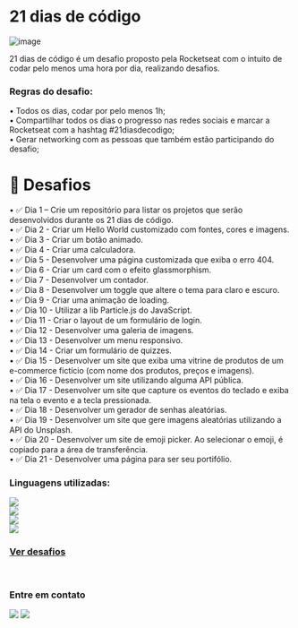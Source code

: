<h1>21 dias de código</h1>

![image](https://user-images.githubusercontent.com/105132452/198434264-50eb15c0-ce58-447d-ad8e-c0f57b7a9366.png)


<p>21 dias de código é um desafio proposto pela Rocketseat com o intuito de codar pelo menos uma hora por dia, realizando desafios.</p>
<h3>Regras do desafio: </h3>
• Todos os dias, codar por pelo menos 1h; <br>
• Compartilhar todos os dias o progresso nas redes sociais e marcar a Rocketseat com a hashtag #21diasdecodigo; <br>
• Gerar networking com as pessoas que também estão participando do desafio;

### <h1>🎯 Desafios</h1>

• ✅ Dia 1 – Crie um repositório para listar os projetos que serão desenvolvidos durante os 21 dias de código. <br>
• ✅ Dia 2 - Criar um Hello World customizado com fontes, cores e imagens. <br>
• ✅ Dia 3 - Criar um botão animado. <br>
• ✅ Dia 4 - Criar uma calculadora. <br>
• ✅ Dia 5 - Desenvolver uma página customizada que exiba o erro 404. <br>
• ✅ Dia 6 - Criar um card com o efeito glassmorphism. <br>
• ✅ Dia 7 - Desenvolver um contador. <br>
• ✅ Dia 8 - Desenvolver um toggle que altere o tema para claro e escuro. <br>
• ✅ Dia 9 - Criar uma animação de loading. <br>
• ✅ Dia 10 - Utilizar a lib Particle.js do JavaScript. <br>
• ✅ Dia 11 - Criar o layout de um formulário de login. <br>
• ✅ Dia 12 - Desenvolver uma galeria de imagens. <br>
• ✅ Dia 13 - Desenvolver um menu responsivo. <br>
• ✅ Dia 14 - Criar um formulário de quizzes. <br>
• ✅ Dia 15 - Desenvolver um site que exiba uma vitrine de produtos de um e-commerce fictício (com nome dos produtos, preços e imagens). <br>
• ✅ Dia 16 - Desenvolver um site utilizando alguma API pública. <br>
• ✅ Dia 17 - Desenvolver um site que capture os eventos do teclado e exiba na tela o evento e a tecla pressionada. <br>
• ✅ Dia 18 - Desenvolver um gerador de senhas aleatórias. <br>
• ✅ Dia 19 - Desenvolver um site que gere imagens aleatórias utilizando a API do Unsplash. <br>
• ✅ Dia 20 - Desenvolver um site de emoji picker. Ao selecionar o emoji, é copiado para a área de transferência. <br>
• ✅ Dia 21 - Desenvolver uma página para ser seu portifólio.

### Linguagens utilizadas:

<img src="https://img.shields.io/badge/HTML5-E34F26?style=for-the-badge&logo=html5&logoColor=white" /><br>
<img src="https://img.shields.io/badge/CSS3-1572B6?style=for-the-badge&logo=css3&logoColor=white" /><br>
<img src="https://img.shields.io/badge/JavaScript-F7DF1E?style=for-the-badge&logo=javascript&logoColor=black" /><br>
<img src="https://img.shields.io/badge/jQuery-0769AD?style=for-the-badge&logo=jquery&logoColor=white">

### <a href="https://AndersonRodrigs.github.io/21-Dias-de-Codigo/" target="_blank">Ver desafios </a>

<br>

### Entre em contato <br>

<a href="https://www.linkedin.com/in/anderson-r-souza" target="_blank"><img src="https://img.shields.io/badge/-LinkedIn-%230077B5?style=for-the-badge&logo=linkedin&logoColor=white" target="_blank"></a>
<a href = "mailto:anderson.rodriguesouz@gmail.com"><img src="https://img.shields.io/badge/-Gmail-%23333?style=for-the-badge&logo=gmail&logoColor=white" target="_blank"></a>
